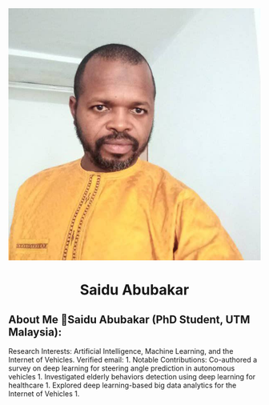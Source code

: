 
<div align="center"><img src="saiduabubakar.jpeg" /></div>
<h1 align="center">Saidu Abubakar</h1>

## About Me 🚀Saidu Abubakar (PhD Student, UTM Malaysia):
Research Interests: Artificial Intelligence, Machine Learning, and the Internet of Vehicles.
Verified email: 1.
Notable Contributions:
Co-authored a survey on deep learning for steering angle prediction in autonomous vehicles 1.
Investigated elderly behaviors detection using deep learning for healthcare 1.
Explored deep learning-based big data analytics for the Internet of Vehicles 1.
